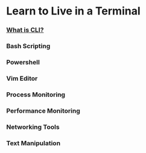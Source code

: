 # Learn to Live in a Terminal

### [What is CLI?](https://en.wikipedia.org/wiki/Command-line_interface)

### Bash Scripting
### Powershell
### Vim Editor
### Process Monitoring
### Performance Monitoring
### Networking Tools
### Text Manipulation